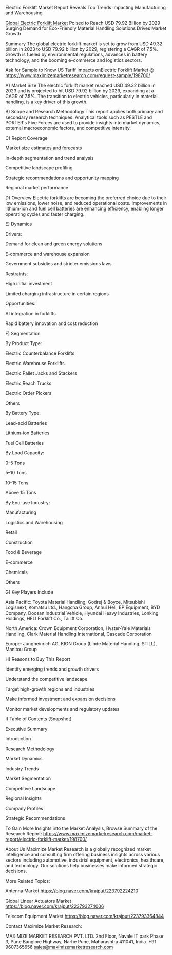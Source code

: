 Electric Forklift Market Report Reveals Top Trends Impacting Manufacturing and Warehousing

[Global Electric Forklift Market](https://www.maximizemarketresearch.com/market-report/electric-forklift-market/198700/) Poised to Reach USD 79.92 Billion by 2029
Surging Demand for Eco-Friendly Material Handling Solutions Drives Market Growth

Summary
The global electric forklift market is set to grow from USD 49.32 billion in 2023 to USD 79.92 billion by 2029, registering a CAGR of 7.5%. Growth is fueled by environmental regulations, advances in battery technology, and the booming e-commerce and logistics sectors.

Ask for Sample to Know US Tariff Impacts onElectric Forklift Market @  https://www.maximizemarketresearch.com/request-sample/198700/ 

A) Market Size
The electric forklift market reached USD 49.32 billion in 2023 and is projected to hit USD 79.92 billion by 2029, expanding at a CAGR of 7.5%. The transition to electric vehicles, particularly in material handling, is a key driver of this growth.

B) Scope and Research Methodology
This report applies both primary and secondary research techniques. Analytical tools such as PESTLE and PORTER's Five Forces are used to provide insights into market dynamics, external macroeconomic factors, and competitive intensity.

C) Report Coverage

Market size estimates and forecasts

In-depth segmentation and trend analysis

Competitive landscape profiling

Strategic recommendations and opportunity mapping

Regional market performance

D) Overview
Electric forklifts are becoming the preferred choice due to their low emissions, lower noise, and reduced operational costs. Improvements in lithium-ion and fuel cell batteries are enhancing efficiency, enabling longer operating cycles and faster charging.

E) Dynamics

Drivers:

Demand for clean and green energy solutions

E-commerce and warehouse expansion

Government subsidies and stricter emissions laws

Restraints:

High initial investment

Limited charging infrastructure in certain regions

Opportunities:

AI integration in forklifts

Rapid battery innovation and cost reduction

F) Segmentation

By Product Type:

Electric Counterbalance Forklifts

Electric Warehouse Forklifts

Electric Pallet Jacks and Stackers

Electric Reach Trucks

Electric Order Pickers

Others

By Battery Type:

Lead-acid Batteries

Lithium-ion Batteries

Fuel Cell Batteries

By Load Capacity:

0–5 Tons

5–10 Tons

10–15 Tons

Above 15 Tons

By End-use Industry:

Manufacturing

Logistics and Warehousing

Retail

Construction

Food & Beverage

E-commerce

Chemicals

Others

G) Key Players Include

Asia Pacific:
Toyota Material Handling, Godrej & Boyce, Mitsubishi Logisnext, Komatsu Ltd., Hangcha Group, Anhui Heli, EP Equipment, BYD Company, Doosan Industrial Vehicle, Hyundai Heavy Industries, Lonking Holdings, HELI Forklift Co., Tailift Co.

North America:
Crown Equipment Corporation, Hyster-Yale Materials Handling, Clark Material Handling International, Cascade Corporation

Europe:
Jungheinrich AG, KION Group (Linde Material Handling, STILL), Manitou Group

H) Reasons to Buy This Report

Identify emerging trends and growth drivers

Understand the competitive landscape

Target high-growth regions and industries

Make informed investment and expansion decisions

Monitor market developments and regulatory updates

I) Table of Contents (Snapshot)

Executive Summary

Introduction

Research Methodology

Market Dynamics

Industry Trends

Market Segmentation

Competitive Landscape

Regional Insights

Company Profiles

Strategic Recommendations

To Gain More Insights into the Market Analysis, Browse Summary of the Research Report: https://www.maximizemarketresearch.com/market-report/electric-forklift-market/198700/ 

About Us
Maximize Market Research is a globally recognized market intelligence and consulting firm offering business insights across various sectors including automotive, industrial equipment, electronics, healthcare, and technology. Our solutions help businesses make informed strategic decisions.

More Related Topics:

Antenna Market https://blog.naver.com/krajput/223792224210 

Global Linear Actuators Market https://blog.naver.com/krajput/223793274006 

Telecom Equipment Market https://blog.naver.com/krajput/223793364844 

Contact Maximize Market Research:

MAXIMIZE MARKET RESEARCH PVT. LTD.
2nd Floor, Navale IT park Phase 3,
Pune Banglore Highway, Narhe
Pune, Maharashtra 411041, India.
+91 9607365656 
sales@maximizemarketresearch.com
